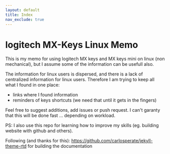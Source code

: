 ```yaml
---
layout: default
title: Index
nav_exclude: true
---
```


# logitech MX-Keys Linux Memo

This is my memo for using logitech MX keys and MX keys mini on linux (non mechanical), but I assume some of the information can be usefull also. 

The information for linux users is dispersed, and there is a lack of centralized information for linux users. 
Therefore I am trying to keep all what I found in one place:

- links where I found information
- reminders of keys shortcuts (we need that until it gets in the fingers) 

Feel free to suggest additions, add issues or push request.
I can't garanty that this will be done fast ... depending on workload. 

PS: I also use this repo for learning how to improve my skills (eg. building website with github and others).

Following (and thanks for this): <https://github.com/carlosperate/jekyll-theme-rtd>  for building the documentation

